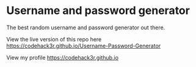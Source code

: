 # Username and password generator
The best random username and password generator out there.

View the live version of this repo here
https://codehack3r.github.io/Username-Password-Generator

View my profile
https://codehack3r.github.io
